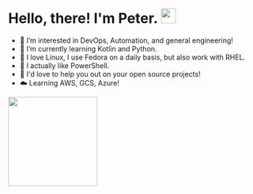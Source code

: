 
# Hello, there! I'm Peter. <img src="https://raw.githubusercontent.com/MartinHeinz/MartinHeinz/master/wave.gif" width="30px">

- 👀 I’m interested in DevOps, Automation, and general engineering!
- 🌱 I’m currently learning Kotlin and Python.
- 🐧 I love Linux, I use Fedora on a daily basis, but also work with RHEL.
- 🌝 I actually like PowerShell.
- 💞️ I'd love to help you out on your open source projects!
- ☁️ Learning AWS, GCS, Azure!

<img height="180em" src="https://github-readme-stats.vercel.app/api?username=Parsifal-M&show_icons=true&hide_border=true&&count_private=true&include_all_commits=true" />
